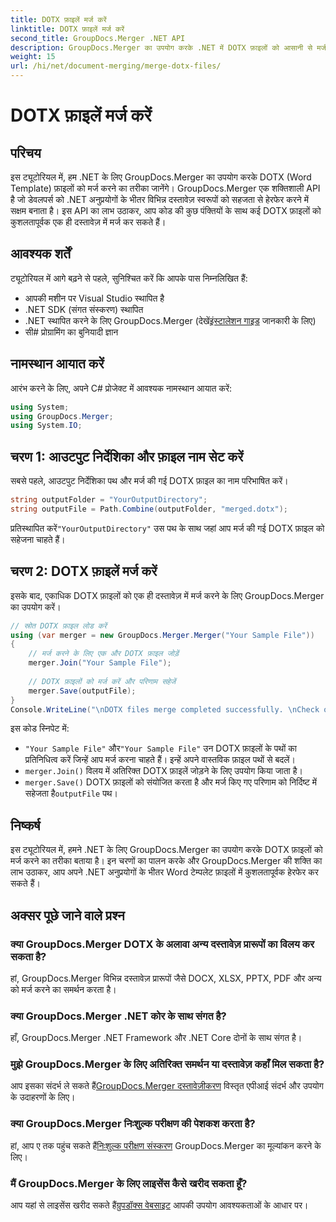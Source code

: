 ```yaml
---
title: DOTX फ़ाइलें मर्ज करें
linktitle: DOTX फ़ाइलें मर्ज करें
second_title: GroupDocs.Merger .NET API
description: GroupDocs.Merger का उपयोग करके .NET में DOTX फ़ाइलों को आसानी से मर्ज करना सीखें। अपने दस्तावेज़ हेरफेर क्षमताओं को बढ़ाएँ।
weight: 15
url: /hi/net/document-merging/merge-dotx-files/
---
```


# DOTX फ़ाइलें मर्ज करें

## परिचय
इस ट्यूटोरियल में, हम .NET के लिए GroupDocs.Merger का उपयोग करके DOTX (Word Template) फ़ाइलों को मर्ज करने का तरीका जानेंगे। GroupDocs.Merger एक शक्तिशाली API है जो डेवलपर्स को .NET अनुप्रयोगों के भीतर विभिन्न दस्तावेज़ स्वरूपों को सहजता से हेरफेर करने में सक्षम बनाता है। इस API का लाभ उठाकर, आप कोड की कुछ पंक्तियों के साथ कई DOTX फ़ाइलों को कुशलतापूर्वक एक ही दस्तावेज़ में मर्ज कर सकते हैं।
## आवश्यक शर्तें
ट्यूटोरियल में आगे बढ़ने से पहले, सुनिश्चित करें कि आपके पास निम्नलिखित हैं:
- आपकी मशीन पर Visual Studio स्थापित है
- .NET SDK (संगत संस्करण) स्थापित
-  .NET स्थापित करने के लिए GroupDocs.Merger (देखें[इंस्टालेशन गाइड](https://tutorials.groupdocs.com/merger/net/) जानकारी के लिए)
- सी# प्रोग्रामिंग का बुनियादी ज्ञान

## नामस्थान आयात करें
आरंभ करने के लिए, अपने C# प्रोजेक्ट में आवश्यक नामस्थान आयात करें:
```csharp
using System; 
using GroupDocs.Merger;
using System.IO;
```
## चरण 1: आउटपुट निर्देशिका और फ़ाइल नाम सेट करें
सबसे पहले, आउटपुट निर्देशिका पथ और मर्ज की गई DOTX फ़ाइल का नाम परिभाषित करें।
```csharp
string outputFolder = "YourOutputDirectory";
string outputFile = Path.Combine(outputFolder, "merged.dotx");
```
 प्रतिस्थापित करें`"YourOutputDirectory"` उस पथ के साथ जहां आप मर्ज की गई DOTX फ़ाइल को सहेजना चाहते हैं।
## चरण 2: DOTX फ़ाइलें मर्ज करें
इसके बाद, एकाधिक DOTX फ़ाइलों को एक ही दस्तावेज़ में मर्ज करने के लिए GroupDocs.Merger का उपयोग करें।
```csharp
// स्रोत DOTX फ़ाइल लोड करें
using (var merger = new GroupDocs.Merger.Merger("Your Sample File"))
{
    // मर्ज करने के लिए एक और DOTX फ़ाइल जोड़ें
    merger.Join("Your Sample File");
    
    // DOTX फ़ाइलों को मर्ज करें और परिणाम सहेजें
    merger.Save(outputFile);
}
Console.WriteLine("\nDOTX files merge completed successfully. \nCheck output in {0}", outputFolder);
```
इस कोड स्निपेट में:
- `"Your Sample File"` और`"Your Sample File"` उन DOTX फ़ाइलों के पथों का प्रतिनिधित्व करें जिन्हें आप मर्ज करना चाहते हैं। इन्हें अपने वास्तविक फ़ाइल पथों से बदलें।
- `merger.Join()` विलय में अतिरिक्त DOTX फ़ाइलें जोड़ने के लिए उपयोग किया जाता है।
- `merger.Save()` DOTX फ़ाइलों को संयोजित करता है और मर्ज किए गए परिणाम को निर्दिष्ट में सहेजता है`outputFile` पथ।

## निष्कर्ष
इस ट्यूटोरियल में, हमने .NET के लिए GroupDocs.Merger का उपयोग करके DOTX फ़ाइलों को मर्ज करने का तरीका बताया है। इन चरणों का पालन करके और GroupDocs.Merger की शक्ति का लाभ उठाकर, आप अपने .NET अनुप्रयोगों के भीतर Word टेम्पलेट फ़ाइलों में कुशलतापूर्वक हेरफेर कर सकते हैं।

## अक्सर पूछे जाने वाले प्रश्न
### क्या GroupDocs.Merger DOTX के अलावा अन्य दस्तावेज़ प्रारूपों का विलय कर सकता है?
हां, GroupDocs.Merger विभिन्न दस्तावेज़ प्रारूपों जैसे DOCX, XLSX, PPTX, PDF और अन्य को मर्ज करने का समर्थन करता है।
### क्या GroupDocs.Merger .NET कोर के साथ संगत है?
हाँ, GroupDocs.Merger .NET Framework और .NET Core दोनों के साथ संगत है।
### मुझे GroupDocs.Merger के लिए अतिरिक्त समर्थन या दस्तावेज़ कहाँ मिल सकता है?
 आप इसका संदर्भ ले सकते हैं[GroupDocs.Merger दस्तावेज़ीकरण](https://tutorials.groupdocs.com/merger/net/) विस्तृत एपीआई संदर्भ और उपयोग के उदाहरणों के लिए।
### क्या GroupDocs.Merger निःशुल्क परीक्षण की पेशकश करता है?
 हां, आप ए तक पहुंच सकते हैं[निःशुल्क परीक्षण संस्करण](https://releases.groupdocs.com/) GroupDocs.Merger का मूल्यांकन करने के लिए।
### मैं GroupDocs.Merger के लिए लाइसेंस कैसे खरीद सकता हूँ?
 आप यहां से लाइसेंस खरीद सकते हैं[ग्रुपडॉक्स वेबसाइट](https://purchase.groupdocs.com/buy) आपकी उपयोग आवश्यकताओं के आधार पर।